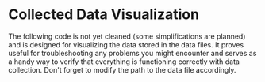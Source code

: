 # Collected Data Visualization

The following code is not yet cleaned (some simplifications are planned) and is designed for visualizing the data stored in the data files. It proves useful for troubleshooting any problems you might encounter and serves as a handy way to verify that everything is functioning correctly with data collection. Don't forget to modify the path to the data file accordingly.
